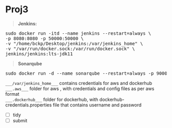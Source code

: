 # Proj3

>**Jenkins:** 

<pre>sudo docker run -itd --name jenkins --restart=always \
-p 8080:8080 -p 50000:50000 \
-v "/home/bckp/Desktop/jenkins:/var/jenkins_home" \
-v "/var/run/docker.sock:/var/run/docker.sock" \
jenkins/jenkins:lts-jdk11  
</pre>

>**Sonarqube**
<pre>sudo docker run -d --name sonarqube --restart=always -p 9000:9000 -p 9092:9092 sonarqube</pre>

  `___/var/jenkins_home___` contains credentials for aws and dockerhub  
      `___.aws___` folder for aws , with credentials and config files as per aws format  
      `___.dockerhub___` folder for dockerhub, with dockerhub-credentials.properties file that contains username and password  


- [ ] tidy
- [ ] submit
